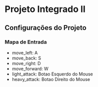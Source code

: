 # Projeto Integrado II

## Configurações do Projeto

### Mapa de Entrada

  - move_left: A
  - move_back: S
  - move_right: D
  - move_forward: W
  - light_attack: Botao Esquerdo do Mouse
  - heavy_attack: Botao Direito do Mouse

